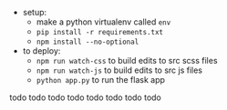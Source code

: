 * setup:
  * make a python virtualenv called `env`
  * `pip install -r requirements.txt`
  * `npm install --no-optional`
* to deploy:
  * `npm run watch-css` to build edits to src scss files
  * `npm run watch-js` to build edits to src js files
  * `python app.py` to run the flask app

todo todo todo todo todo todo todo todo

